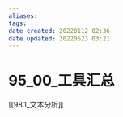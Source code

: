```yaml
---
aliases: 
tags: 
date created: 20220112 02:36
date updated: 20220623 03:21
---
```


# 95_00_工具汇总

[[98.1_文本分析]]
